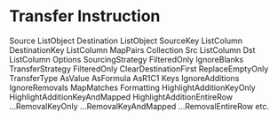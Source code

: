 # Transfer Instruction

Source ListObject
Destination ListObject
SourceKey ListColumn
DestinationKey ListColumn
MapPairs Collection<T>
   Src ListColumn
   Dst ListColumn
Options
    SourcingStrategy
        FilteredOnly
        IgnoreBlanks
    TransferStrategy
        FilteredOnly
        ClearDestinationFirst
        ReplaceEmptyOnly
    TransferType
        AsValue
        AsFormula
        AsR1C1
    Keys
        IgnoreAdditions
        IgnoreRemovals
        MapMatches
    Formatting
        HighlightAdditionKeyOnly
        HighlightAdditionKeyAndMapped
        HighlightAdditionEntireRow
        ...RemovalKeyOnly
        ...RemovalKeyAndMapped
        ...RemovalEntireRow
        etc.